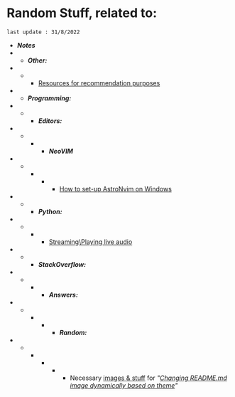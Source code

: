 # Random Stuff, related to:
`last update : 31/8/2022`

* ***Notes***
* * ***Other:***
* * * [Resources for recommendation purposes][3]
* * ***Programming:***
* * * ***Editors:***
* * * * ***NeoVIM***
* * * * * [How to set-up AstroNvim on Windows][5]
* * * ***Python:***
* * * * [Streaming\Playing live audio][4]
* * * ***StackOverflow:***
* * * * ***Answers:***
* * * * * ***Random:***
* * * * * * Necessary [images & stuff][1] for *"[Changing README.md image dynamically based on theme][2]"*

[1]: ./Programming/StackOverflow/Answers/70200610_11465149/README.md
[2]: https://stackoverflow.com/a/70200610/11465149
[3]: ./Notes/note1.md
[4]: ./Notes/note2.md
[5]: ./Notes/note3.md
